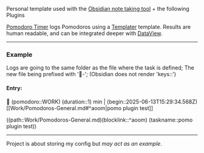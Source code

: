 Personal template used with the [Obsidian note taking tool](https://obsidian.md/) + the following Plugins

[Pomodoro Timer](https://github.com/eatgrass/obsidian-pomodoro-timer) logs Pomodoros using a [Templater](https://github.com/SilentVoid13/Templater) template.
Results are human readable, and can be integrated deeper with [DataView](https://github.com/blacksmithgu/obsidian-dataview).

---

### Example
Logs are going to the same folder as the file where the task is defined; The new file being prefixed with '🍅-';
(Obsidian does not render 'keys::')

#### Entry:
🍅 (pomodoro::WORK) (duration::1) min   | (begin::2025-06-13T15:29:34.568Z)
\[\[Work/Pomodoros-General.md#^aoom|pomo plugin test\]\]

((path::Work/Pomodoros-General.md)(blocklink::^aoom)
(taskname::pomo plugin test))

---

Project is about storing my config but *may act as an example*.
